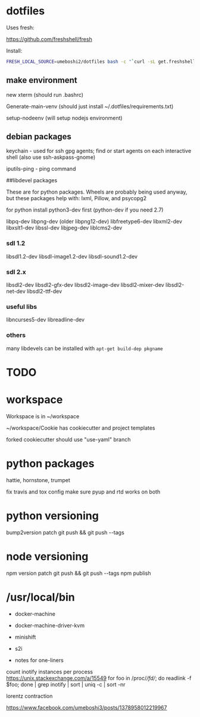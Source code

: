 # dotfiles

Uses fresh:

https://github.com/freshshell/fresh

Install:

```sh
FRESH_LOCAL_SOURCE=umeboshi2/dotfiles bash -c "`curl -sL get.freshshell.com`"
```

## make environment


new xterm (should run .bashrc)

Generate-main-venv (should just install ~/.dotfiles/requirements.txt)

setup-nodeenv (will setup nodejs environment)


## debian packages

keychain - used for ssh gpg agents; find or start agents on each interactive shell (also use ssh-askpass-gnome)

iputils-ping - ping command



##libdevel packages


These are for python packages.  Wheels are probably being used
anyway, but these packages help with: lxml, Pillow, and psycopg2

for python install python3-dev first (python-dev if you need 2.7)

libpq-dev
libpng-dev (older libpng12-dev)
libfreetype6-dev
libxml2-dev
libxslt1-dev
libssl-dev
libjpeg-dev
liblcms2-dev

### sdl 1.2

libsdl1.2-dev
libsdl-image1.2-dev
libsdl-sound1.2-dev

### sdl 2.x

libsdl2-dev 
libsdl2-gfx-dev
libsdl2-image-dev
libsdl2-mixer-dev
libsdl2-net-dev 
libsdl2-ttf-dev 

### useful libs

libncurses5-dev
libreadline-dev


### others

many libdevels can be installed with ```apt-get build-dep pkgname```








# TODO


# workspace

Workspace is in ~/workspace

~/workspace/Cookie has cookiecutter and project templates

forked cookiecutter should use "use-yaml" branch


# python packages

hattie, hornstone, trumpet

fix travis and tox config
make sure pyup and rtd works on both

# python versioning

bump2version patch
git push && git push --tags

# node versioning

npm version patch
git push && git push --tags
npm publish





# /usr/local/bin

- docker-machine

- docker-machine-driver-kvm

- minishift

- s2i

- notes for one-liners

count inotify instances per process
https://unix.stackexchange.com/a/15549
for foo in /proc/*/fd/*; do readlink -f $foo; done | grep inotify | sort | uniq -c | sort -nr



lorentz contraction

https://www.facebook.com/umeboshi3/posts/1378958012219967
